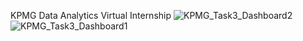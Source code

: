 KPMG Data Analytics Virtual Internship
![KPMG_Task3_Dashboard2](https://github.com/Alexander142857/KPMG-Data-Analytics-Virtual-Internship/assets/108433073/60e37a5c-0be2-4d02-bc9f-5e41b39b4fc6)
![KPMG_Task3_Dashboard1](https://github.com/Alexander142857/KPMG-Data-Analytics-Virtual-Internship/assets/108433073/e010488d-72e8-401f-bb01-884c07e17022)
